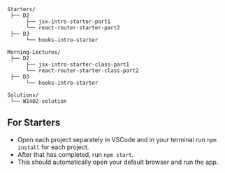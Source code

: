 ```
Starters/
 ├── D2
      ├── jsx-intro-starter-part1
      └── react-router-starter-part2
 ├── D3
      └── hooks-intro-starter
```

```
Morning-Lectures/
 ├── D2
      ├── jsx-intro-starter-class-part1
      └── react-router-starter-class-part2
 ├── D3
      └── hooks-intro-starter
```

```
Solutions/
 └── W14D2-solution

```

## For Starters
- Open each project separately in VSCode and in your terminal run `npm install` for each project.
- After that has completed, run `npm start`.
- This should automatically open your default browser and run the app.

